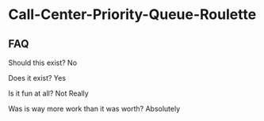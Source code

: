 # Call-Center-Priority-Queue-Roulette

## FAQ

Should this exist?
No

Does it exist?
Yes

Is it fun at all?
Not Really

Was is way more work than it was worth?
Absolutely
